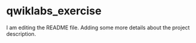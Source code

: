 # qwiklabs_exercise
I am editing the README file. Adding some more details about the project description.

